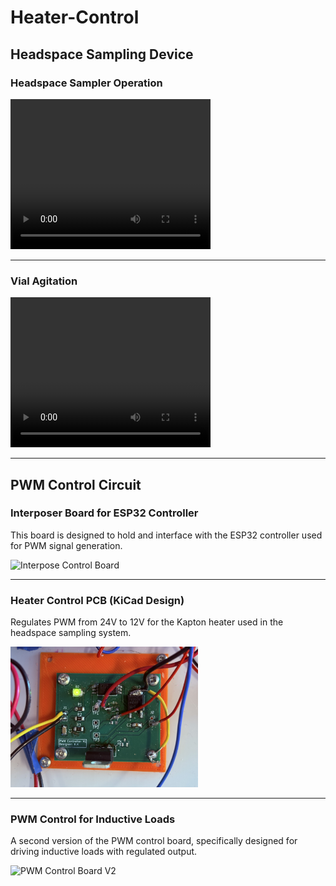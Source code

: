 # Heater-Control

## Headspace Sampling Device

### Headspace Sampler Operation

<video width="320" height="240" controls>
  <source src="Documents/Videos/HeadspaceSampler%20Operating.MP4" type="video/mp4">
  Your browser does not support the video tag.
</video>

---

### Vial Agitation

<video width="320" height="240" controls>
  <source src="Documents/Videos/Vial%20Agitation.mp4" type="video/mp4">
  Your browser does not support the video tag.
</video>

---

## PWM Control Circuit

### Interposer Board for ESP32 Controller

This board is designed to hold and interface with the ESP32 controller used for PWM signal generation.

<img src="ESP32%25Interpose/Images/Interpose.JPEG" width="300" alt="Interpose Control Board">

---

### Heater Control PCB (KiCad Design)

Regulates PWM from 24V to 12V for the Kapton heater used in the headspace sampling system.

<img src="Heater-Control-PCB/Images/PWM%20controller%20V1.JPEG" width="300" alt="PWM Control Board V1">

---

### PWM Control for Inductive Loads

A second version of the PWM control board, specifically designed for driving inductive loads with regulated output.

<img src="PWM%25Control%25Circuit/Images/PWM%20controller%20V2.JPEG" width="300" alt="PWM Control Board V2">
